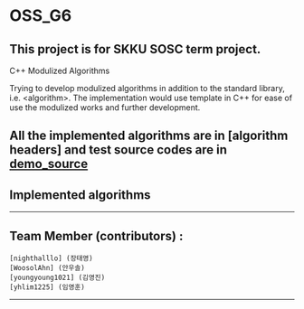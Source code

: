 # OSS_G6

This project is for SKKU SOSC term project. 
----
C++ Modulized Algorithms 

Trying to develop modulized algorithms in addition to the standard library, i.e. \<algorithm\>. The implementation would use template in C++ for ease of use the modulized works and further development.

All the implemented algorithms are in [algorithm headers] and test source codes are in [demo_source]
----
## Implemented algorithms


----
## Team Member (contributors) :
    [nighthalllo] (장태영)
    [WoosolAhn] (안우솔)
    [youngyoung1021] (김영진)
    [yhlim1225] (임영훈)
----
[algorithm_headers]: algorithm_headers/
[demo_source]: demo_source/
[nighthalllo]: https://github.com/nighthalllo
[WoosolAhn]: https://github.com/WoosolAhn
[youngyoung1021]: https://github.com/youngyoung1021
[yhlim1225]: https://github.com/yhlim1225
